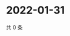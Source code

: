# 2022-01-31

共 0 条

<!-- BEGIN WEIBO -->
<!-- 最后更新时间 Mon Jan 31 2022 22:13:15 GMT+0800 (China Standard Time) -->

<!-- END WEIBO -->
